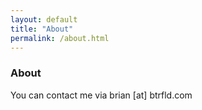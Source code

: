 ```yaml
---
layout: default
title: "About"
permalink: /about.html
---
```

### About

You can contact me via brian [at] btrfld.com
